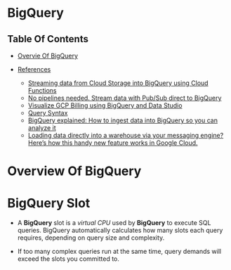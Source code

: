 # BigQuery

## Table Of Contents
- [Overvie Of BigQuery](#Overview-Of-BigQuery)

- [References]()
    - [Streaming data from Cloud Storage into BigQuery using Cloud Functions](https://cloud.google.com/architecture/streaming-data-from-cloud-storage-into-bigquery-using-cloud-functions)
    - [No pipelines needed. Stream data with Pub/Sub direct to BigQuery](https://cloud.google.com/blog/products/data-analytics/pub-sub-launches-direct-path-to-bigquery-for-streaming-analytics?utm_source=linkedin&utm_medium=unpaidsoc&utm_campaign=fy22q3-googlecloud-blog-data-in_feed-no-brand-global&utm_content=pubsub-bigquery-blog&utm_term=-)
    - [Visualize GCP Billing using BigQuery and Data Studio](https://medium.com/google-cloud/visualize-gcp-billing-using-bigquery-and-data-studio-d3e695f90c08)
    - [Query Syntax](https://cloud.google.com/bigquery/docs/reference/standard-sql/query-syntax)
    - [BigQuery explained: How to ingest data into BigQuery so you can analyze it](https://cloud.google.com/blog/topics/developers-practitioners/bigquery-explained-data-ingestion)
    - [Loading data directly into a warehouse via your messaging engine? Here’s how this handy new feature works in Google Cloud.](https://seroter.com/2022/07/27/loading-data-directly-into-a-warehouse-via-your-messaging-engine-heres-how-this-handy-new-feature-works-in-google-cloud/)

# Overview Of BigQuery

# BigQuery Slot
* A __BigQuery__ slot is a _virtual CPU_ used by __BigQuery__ to execute SQL queries. BigQuery automatically calculates how many slots each query requires, depending on query size and complexity.

* If too many complex queries run at the same time, query demands will exceed the slots you committed to.